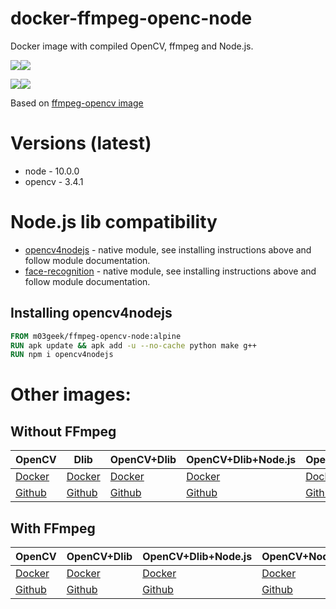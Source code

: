 # docker-ffmpeg-openc-node

Docker image with compiled OpenCV, ffmpeg and Node.js.

[![](https://images.microbadger.com/badges/version/m03geek/ffmpeg-opencv-node:alpine.svg)](https://microbadger.com/images/m03geek/ffmpeg-opencv-node:alpine "version")[![](https://images.microbadger.com/badges/image/m03geek/ffmpeg-opencv-node:alpine.svg)](https://microbadger.com/images/m03geek/ffmpeg-opencv-node:alpine "layers")

[![](https://images.microbadger.com/badges/version/m03geek/ffmpeg-opencv-node:stretch.svg)](https://microbadger.com/images/m03geek/ffmpeg-opencv-node:stretch "version")[![](https://images.microbadger.com/badges/image/m03geek/ffmpeg-opencv-node:stretch.svg)](https://microbadger.com/images/m03geek/ffmpeg-opencv-node:stretch "layers")

Based on [ffmpeg-opencv image](https://hub.docker.com/r/m03geek/ffmpeg-opencv/)

# Versions (latest)

* node - 10.0.0
* opencv - 3.4.1

# Node.js lib compatibility

* [opencv4nodejs](https://www.npmjs.com/package/opencv4nodejs) - native module, see installing instructions above and follow module documentation.
* [face-recognition](https://www.npmjs.com/package/face-recognition) - native module, see installing instructions above and follow module documentation.

## Installing opencv4nodejs

```Dockerfile
FROM m03geek/ffmpeg-opencv-node:alpine
RUN apk update && apk add -u --no-cache python make g++
RUN npm i opencv4nodejs
```

# Other images:

## Without FFmpeg

| OpenCV | Dlib | OpenCV+Dlib | OpenCV+Dlib+Node.js | OpenCV+Node.js | Dlib+Node.js |
|-|-|-|-|-|-|
| [Docker](https://hub.docker.com/r/m03geek/opencv/) | [Docker](https://hub.docker.com/r/m03geek/dlib/) | [Docker](https://hub.docker.com/r/m03geek/opencv-dlib/) | [Docker](https://hub.docker.com/r/m03geek/opencv-dlib-node/) | [Docker](https://hub.docker.com/r/m03geek/opencv-node/) | [Docker](https://hub.docker.com/r/m03geek/dlib-node/) |
| [Github](https://github.com/SkeLLLa/docker-opencv) | [Github](https://github.com/SkeLLLa/docker-dlib) | [Github](https://github.com/SkeLLLa/docker-opencv-dlib) | [Github](https://github.com/SkeLLLa/docker-opencv-dlib-node) | [Github](https://github.com/SkeLLLa/docker-opencv-node) | [Github](https://github.com/SkeLLLa/docker-dlib-node) |

## With FFmpeg

| OpenCV | OpenCV+Dlib | OpenCV+Dlib+Node.js | OpenCV+Node.js |
|-|-|-|-|
| [Docker](https://hub.docker.com/r/m03geek/ffmpeg-opencv/) | [Docker](https://hub.docker.com/r/m03geek/ffmpeg-opencv-dlib/) | [Docker](https://hub.docker.com/r/m03geek/ffmpeg-opencv-dlib-node/) | [Docker](https://hub.docker.com/r/m03geek/ffmpeg-opencv-dlib-node/) |
| [Github](https://github.com/SkeLLLa/docker-ffmpeg-opencv) | [Github](https://github.com/SkeLLLa/docker-ffmpeg-opencv) | [Github](https://github.com/SkeLLLa/docker-ffmpeg-opencv-dlib-node) | [Github](https://github.com/SkeLLLa/docker-ffmpeg-opencv-node) |